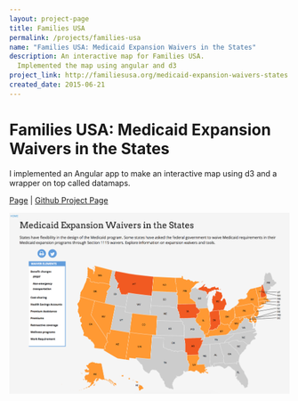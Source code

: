 ```yaml
---
layout: project-page
title: Families USA
permalink: /projects/families-usa
name: "Families USA: Medicaid Expansion Waivers in the States"
description: An interactive map for Families USA.
  Implemented the map using angular and d3
project_link: http://familiesusa.org/medicaid-expansion-waivers-states
created_date: 2015-06-21
---
```


# Families USA: Medicaid Expansion Waivers in the States

I implemented an Angular app to make an interactive map using d3 and a wrapper on top called datamaps.

[Page](http://familiesusa.org/medicaid-expansion-waivers-states) |
[Github Project Page](https://github.com/caxy4/familes-usa-medicaid)


![Screenshot of medicare interactive map](/assets/images/families-medicare.png)
